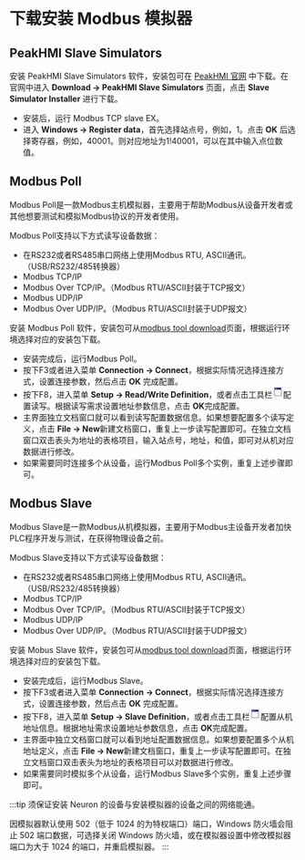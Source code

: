 # 下载安装 Modbus 模拟器

## PeakHMI Slave Simulators
安装 PeakHMI Slave Simulators 软件，安装包可在 [PeakHMI 官网](https://hmisys.com) 中下载。在官网中进入 **Download -> PeakHMI Slave Simulators** 页面，点击 **Slave Simulator Installer** 进行下载。

* 安装后，运行 Modbus TCP slave EX。
* 进入 **Windows -> Register data**，首先选择站点号，例如，1。点击 **OK** 后选择寄存器，例如，40001。则对应地址为1!40001，可以在其中输入点位数值。


## Modbus Poll
Modbus Poll是一款Modbus主机模拟器，主要用于帮助Modbus从设备开发者或其他想要测试和模拟Modbus协议的开发者使用。

Modbus Poll支持以下方式读写设备数据：
* 在RS232或者RS485串口网络上使用Modbus RTU, ASCII通讯。（USB/RS232/485转换器）
* Modbus TCP/IP
* Modbus Over TCP/IP。（Modbus RTU/ASCII封装于TCP报文）
* Modbus UDP/IP
* Modbus Over UDP/IP。（Modbus RTU/ASCII封装于UDP报文）
  
安装 Modbus Poll 软件，安装包可从[modbus tool download](https://www.modbustools.com/download.html)页面，根据运行环境选择对应的安装包下载。

* 安装完成后，运行Modbus Poll。
* 按下F3或者进入菜单 **Connection -> Connect**，根据实际情况选择连接方式，设置连接参数，然后点击 **OK** 完成配置。
* 按下F8，进入菜单 **Setup -> Read/Write Definition**，或者点击工具栏![Read/Write Definition](assets/mbpoll-definition-button.png)配置读写。根据读写需求设置地址参数信息，点击 **OK**完成配置。
* 主界面独立文档窗口就可以看到读写配置数据信息。如果想要配置多个读写定义，点击 **File -> New**新建文档窗口，重复上一步读写配置即可。在独立文档窗口双击表头为地址的表格项目，输入站点号，地址，和值，即可对从机对应数据进行修改。
* 如果需要同时连接多个从设备，运行Modbus Poll多个实例，重复上述步骤即可。

## Modbus Slave
Modbus Slave是一款Modbus从机模拟器，主要用于Modbus主设备开发者加快PLC程序开发与测试，在获得物理设备之前。

Modbus Slave支持以下方式读写设备数据：
* 在RS232或者RS485串口网络上使用Modbus RTU, ASCII通讯。（USB/RS232/485转换器）
* Modbus TCP/IP
* Modbus Over TCP/IP。（Modbus RTU/ASCII封装于TCP报文）
* Modbus UDP/IP
* Modbus Over UDP/IP。（Modbus RTU/ASCII封装于UDP报文）

安装 Mobus Slave 软件，安装包可从[modbus tool download](https://www.modbustools.com/download.html)页面，根据运行环境选择对应的安装包下载。

* 安装完成后，运行Modbus Slave。
* 按下F3或者进入菜单 **Connection -> Connect**，根据实际情况选择连接方式，设置连接参数，然后点击 **OK** 完成配置。
* 按下F8，进入菜单 **Setup -> Slave Definition**，或者点击工具栏![Slave Definition](assets/mbpoll-definition-button.png)配置从机地址信息。根据地址需求设置地址参数信息，点击 **OK**完成配置。
* 主界面中独立文档窗口就可以看到地址配置数据信息。如果想要配置多个从机地址定义，点击 **File -> New**新建文档窗口，重复上一步读写配置即可。在独立文档窗口双击表头为地址的表格项目可以对数据进行修改。
* 如果需要同时模拟多个从设备，运行Modbus Slave多个实例，重复上述步骤即可。



:::tip
须保证安装 Neuron 的设备与安装模拟器的设备之间的网络能通。

因模拟器默认使用 502（低于 1024 的为特权端口）端口，Windows 防火墙会阻止 502 端口数据，可选择关闭 Windows 防火墙，或在模拟器设置中修改模拟器端口为大于 1024 的端口，并重启模拟器。
:::